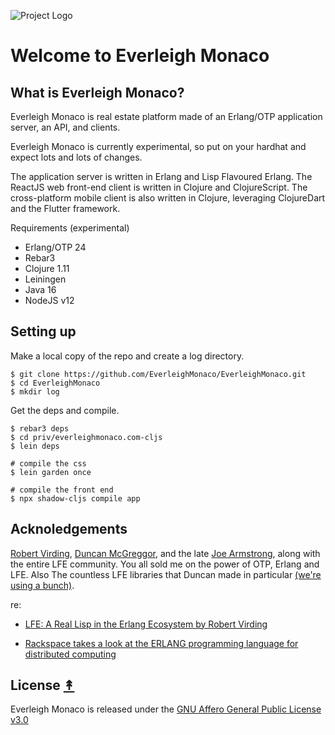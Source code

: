![Project Logo][logo]

# Welcome to Everleigh Monaco

## What is Everleigh Monaco?

Everleigh Monaco is real estate platform made of an Erlang/OTP application server, an API, and clients.

Everleigh Monaco is currently experimental, so put on your hardhat and expect lots and lots of changes.

The application server is written in Erlang and Lisp Flavoured Erlang. The ReactJS web front-end client is written in Clojure and ClojureScript. The cross-platform mobile client is also written in Clojure, leveraging ClojureDart and the Flutter framework.

Requirements (experimental)
* Erlang/OTP 24
* Rebar3
* Clojure 1.11
* Leiningen
* Java 16
* NodeJS v12


## Setting up

Make a local copy of the repo and create a log directory.

```
$ git clone https://github.com/EverleighMonaco/EverleighMonaco.git
$ cd EverleighMonaco
$ mkdir log
```

Get the deps and compile.

```
$ rebar3 deps
$ cd priv/everleighmonaco.com-cljs
$ lein deps

# compile the css
$ lein garden once

# compile the front end
$ npx shadow-cljs compile app
```

## Acknoledgements

[Robert Virding](https://github.com/rvirding), [Duncan McGreggor](https://github.com/oubiwann), and the late [Joe Armstrong](https://en.wikipedia.org/wiki/Joe_Armstrong_(programmer)), along with the entire LFE community. You all sold me on the power of OTP, Erlang and LFE. Also The countless LFE libraries that Duncan made in particular [(we're using a bunch)](https://github.com/lfex).

re:

* [LFE: A Real Lisp in the Erlang Ecosystem by Robert Virding](https://www.youtube.com/watch?v=x2ysisqgd2g)

* [Rackspace takes a look at the ERLANG programming language for distributed computing](https://www.youtube.com/watch?v=u41GEwIq2mE)

## License [&#x219F;](#table-of-contents)

Everleigh Monaco is released under the [GNU Affero General Public License v3.0](https://github.com/EverleighMonaco/EverleighMonaco/blob/main/LICENSE)

<!-- Named page links below: /-->

[logo]: https://everleighmonaco.com/favicon.png
